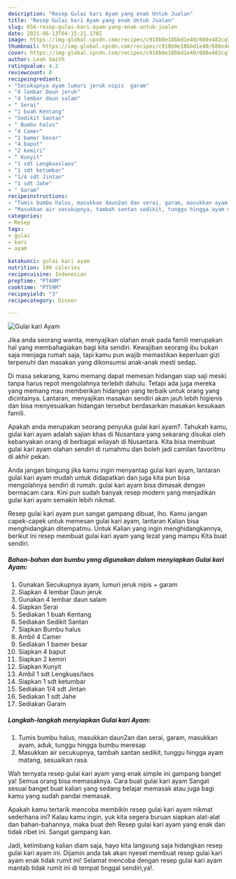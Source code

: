 ```yaml
---
description: "Resep Gulai kari Ayam yang enak Untuk Jualan"
title: "Resep Gulai kari Ayam yang enak Untuk Jualan"
slug: 656-resep-gulai-kari-ayam-yang-enak-untuk-jualan
date: 2021-06-13T04:15:21.170Z
image: https://img-global.cpcdn.com/recipes/c918b0e18bbd1e40/680x482cq70/gulai-kari-ayam-foto-resep-utama.jpg
thumbnail: https://img-global.cpcdn.com/recipes/c918b0e18bbd1e40/680x482cq70/gulai-kari-ayam-foto-resep-utama.jpg
cover: https://img-global.cpcdn.com/recipes/c918b0e18bbd1e40/680x482cq70/gulai-kari-ayam-foto-resep-utama.jpg
author: Leah Smith
ratingvalue: 4.2
reviewcount: 8
recipeingredient:
- "Secukupnya ayam lumuri jeruk nipis  garam"
- "4 lembar Daun jeruk"
- "4 lembar daun salam"
- " Serai"
- "1 buah Kentang"
- "Sedikit Santan"
- " Bumbu halus"
- "4 Camer"
- "1 bamer besar"
- "4 baput"
- "2 kemiri"
- " Kunyit"
- "1 sdt Lengkuaslaos"
- "1 sdt ketumbar"
- "1/4 sdt Jintan"
- "1 sdt Jahe"
- " Garam"
recipeinstructions:
- "Tumis bumbu halus, masukkan daun2an dan serai, garam, masukkan ayam, aduk, tunggu hingga bumbu meresap"
- "Masukkan air secukupnya, tambah santan sedikit, tunggu hingga ayam matang, sesuaikan rasa."
categories:
- Resep
tags:
- gulai
- kari
- ayam

katakunci: gulai kari ayam 
nutrition: 199 calories
recipecuisine: Indonesian
preptime: "PT40M"
cooktime: "PT59M"
recipeyield: "3"
recipecategory: Dinner

---
```



![Gulai kari Ayam](https://img-global.cpcdn.com/recipes/c918b0e18bbd1e40/680x482cq70/gulai-kari-ayam-foto-resep-utama.jpg)

Jika anda seorang wanita, menyajikan olahan enak pada famili merupakan hal yang membahagiakan bagi kita sendiri. Kewajiban seorang ibu bukan saja menjaga rumah saja, tapi kamu pun wajib memastikan keperluan gizi terpenuhi dan masakan yang dikonsumsi anak-anak mesti sedap.

Di masa  sekarang, kamu memang dapat memesan hidangan siap saji meski tanpa harus repot mengolahnya terlebih dahulu. Tetapi ada juga mereka yang memang mau memberikan hidangan yang terbaik untuk orang yang dicintainya. Lantaran, menyajikan masakan sendiri akan jauh lebih higienis dan bisa menyesuaikan hidangan tersebut berdasarkan masakan kesukaan famili. 



Apakah anda merupakan seorang penyuka gulai kari ayam?. Tahukah kamu, gulai kari ayam adalah sajian khas di Nusantara yang sekarang disukai oleh kebanyakan orang di berbagai wilayah di Nusantara. Kita bisa membuat gulai kari ayam olahan sendiri di rumahmu dan boleh jadi camilan favoritmu di akhir pekan.

Anda jangan bingung jika kamu ingin menyantap gulai kari ayam, lantaran gulai kari ayam mudah untuk didapatkan dan juga kita pun bisa mengolahnya sendiri di rumah. gulai kari ayam bisa dimasak dengan bermacam cara. Kini pun sudah banyak resep modern yang menjadikan gulai kari ayam semakin lebih nikmat.

Resep gulai kari ayam pun sangat gampang dibuat, lho. Kamu jangan capek-capek untuk memesan gulai kari ayam, lantaran Kalian bisa menghidangkan ditempatmu. Untuk Kalian yang ingin menghidangkannya, berikut ini resep membuat gulai kari ayam yang lezat yang mampu Kita buat sendiri.

<!--inarticleads1-->

##### Bahan-bahan dan bumbu yang digunakan dalam menyiapkan Gulai kari Ayam:

1. Gunakan Secukupnya ayam, lumuri jeruk nipis + garam
1. Siapkan 4 lembar Daun jeruk
1. Gunakan 4 lembar daun salam
1. Siapkan  Serai
1. Sediakan 1 buah Kentang
1. Sediakan Sedikit Santan
1. Siapkan  Bumbu halus
1. Ambil 4 Camer
1. Sediakan 1 bamer besar
1. Siapkan 4 baput
1. Siapkan 2 kemiri
1. Siapkan  Kunyit
1. Ambil 1 sdt Lengkuas/laos
1. Siapkan 1 sdt ketumbar
1. Sediakan 1/4 sdt Jintan
1. Sediakan 1 sdt Jahe
1. Sediakan  Garam




<!--inarticleads2-->

##### Langkah-langkah menyiapkan Gulai kari Ayam:

1. Tumis bumbu halus, masukkan daun2an dan serai, garam, masukkan ayam, aduk, tunggu hingga bumbu meresap
1. Masukkan air secukupnya, tambah santan sedikit, tunggu hingga ayam matang, sesuaikan rasa.




Wah ternyata resep gulai kari ayam yang enak simple ini gampang banget ya! Semua orang bisa memasaknya. Cara buat gulai kari ayam Sangat sesuai banget buat kalian yang sedang belajar memasak atau juga bagi kamu yang sudah pandai memasak.

Apakah kamu tertarik mencoba membikin resep gulai kari ayam nikmat sederhana ini? Kalau kamu ingin, yuk kita segera buruan siapkan alat-alat dan bahan-bahannya, maka buat deh Resep gulai kari ayam yang enak dan tidak ribet ini. Sangat gampang kan. 

Jadi, ketimbang kalian diam saja, hayo kita langsung saja hidangkan resep gulai kari ayam ini. Dijamin anda tak akan nyesel membuat resep gulai kari ayam enak tidak rumit ini! Selamat mencoba dengan resep gulai kari ayam mantab tidak rumit ini di tempat tinggal sendiri,ya!.

